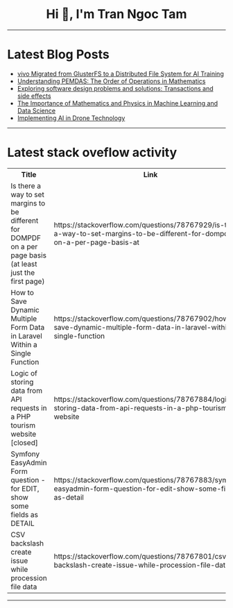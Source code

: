 <h1 align="center">Hi 👋, I'm Tran Ngoc Tam</h1>

---

# Latest Blog Posts 
<!-- BLOG-POST-LIST:START -->
- [vivo Migrated from GlusterFS to a Distributed File System for AI Training](https://dev.to/daswu/vivo-migrated-from-glusterfs-to-a-distributed-file-system-for-ai-training-4fph)
- [Understanding PEMDAS: The Order of Operations in Mathematics](https://dev.to/lilyneema/understanding-pemdas-the-order-of-operations-in-mathematics-ieb)
- [Exploring software design problems and solutions: Transactions and side effects](https://dev.to/shalvah/exploring-software-design-problems-and-solutions-transactions-and-side-effects-13ig)
- [The Importance of Mathematics and Physics in Machine Learning and Data Science](https://dev.to/lilyneema/the-importance-of-mathematics-and-physics-in-machine-learning-and-data-science-58a2)
- [Implementing AI in Drone Technology](https://dev.to/somya_07/implementing-ai-in-drone-technology-47cd)
<!-- BLOG-POST-LIST:END -->

---

# Latest stack oveflow activity
<table>
  <tr><th>Title</th><th>Link</th></tr>
  <!-- STACKOVERFLOW:START --><tr><td>Is there a way to set margins to be different for DOMPDF on a per page basis &lpar;at least just the first page&rpar;</td><td>https://stackoverflow.com/questions/78767929/is-there-a-way-to-set-margins-to-be-different-for-dompdf-on-a-per-page-basis-at</td></tr><tr><td>How to Save Dynamic Multiple Form Data in Laravel Within a Single Function</td><td>https://stackoverflow.com/questions/78767902/how-to-save-dynamic-multiple-form-data-in-laravel-within-a-single-function</td></tr><tr><td>Logic of storing data from API requests in a PHP tourism website [closed]</td><td>https://stackoverflow.com/questions/78767884/logic-of-storing-data-from-api-requests-in-a-php-tourism-website</td></tr><tr><td>Symfony EasyAdmin Form question - for EDIT, show some fields as DETAIL</td><td>https://stackoverflow.com/questions/78767883/symfony-easyadmin-form-question-for-edit-show-some-fields-as-detail</td></tr><tr><td>CSV backslash create issue while procession file data</td><td>https://stackoverflow.com/questions/78767801/csv-backslash-create-issue-while-procession-file-data</td></tr><!-- STACKOVERFLOW:END -->
</table>

---


